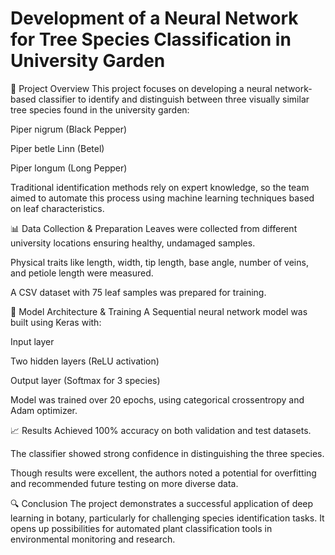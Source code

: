 # Development of a Neural Network for Tree Species Classification in University Garden

🌿 Project Overview
This project focuses on developing a neural network-based classifier to identify and distinguish between three visually similar tree species found in the university garden:

Piper nigrum (Black Pepper)

Piper betle Linn (Betel)

Piper longum (Long Pepper)

Traditional identification methods rely on expert knowledge, so the team aimed to automate this process using machine learning techniques based on leaf characteristics.

📊 Data Collection & Preparation
Leaves were collected from different university locations ensuring healthy, undamaged samples.

Physical traits like length, width, tip length, base angle, number of veins, and petiole length were measured.

A CSV dataset with 75 leaf samples was prepared for training.

🧠 Model Architecture & Training
A Sequential neural network model was built using Keras with:

Input layer

Two hidden layers (ReLU activation)

Output layer (Softmax for 3 species)

Model was trained over 20 epochs, using categorical crossentropy and Adam optimizer.

📈 Results
Achieved 100% accuracy on both validation and test datasets.

The classifier showed strong confidence in distinguishing the three species.

Though results were excellent, the authors noted a potential for overfitting and recommended future testing on more diverse data.

🔍 Conclusion
The project demonstrates a successful application of deep learning in botany, particularly for challenging species identification tasks. It opens up possibilities for automated plant classification tools in environmental monitoring and research.
